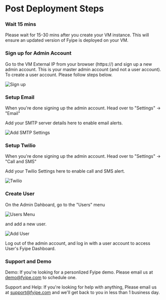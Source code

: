 # Post Deployment Steps

### Wait 15 mins

Please wait for 15-30 mins after you create your VM instance. This will ensure an updated version of Fyipe is deployed on your VM.

### Sign up for Admin Account

Go to the VM External IP from your browser (https://<vm-external-ip>) and sign up a new admin account. 
This is your master admin account (and not a user account). 
To create a user account. Please follow steps below.
  
![Sign up](https://www.dropbox.com/s/4s0mnaxpvcw3geo/Screenshot%202020-04-14%20at%209.07.25%20AM.png?dl=0) 

### Setup Email

When you're done signing up the admin account. Head over to "Settings" -> "Email"

Add your SMTP server details here to enable email alerts.

![Add SMTP Settings](https://www.dropbox.com/s/0hzq50ajohfsdyt/Screenshot%202020-04-14%20at%209.09.58%20AM.png?dl=0&raw=1)

### Setup Twilio

When you're done signing up the admin account. Head over to "Settings" -> "Call and SMS"

Add your Twilio Settings here to enable call and SMS alert.

![Twilio](https://www.dropbox.com/s/0r4rs5ankko4d6c/Screenshot%202020-04-14%20at%209.11.02%20AM.png?dl=0&raw=1)

### Create User

On the Admin Dahboard, go to the "Users" menu 

![Users Menu](https://www.dropbox.com/s/700pgycz3stz6pu/Screenshot%202020-04-14%20at%209.12.04%20AM.png?dl=0&raw=1)

and add a new user. 

![Add User](https://www.dropbox.com/s/45a72jop84a791i/Screenshot%202020-04-14%20at%209.12.17%20AM.png?dl=0&raw-1)

Log out of the admin account, and log in with a user account to access User's Fyipe Dashboard.

### Support and Demo

Demo: If you're looking for a personlized Fyipe demo. Please email us at demo@fyipe.com to schedule one.

Support and Help: If you're looking for help with anything, Please email us at support@fyipe.com and we'll get back to you in less than 1 business day.
